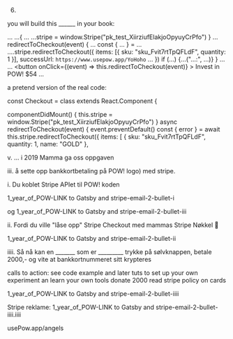 



6.
you will build this ______ in your book:

...
...{
    ...
      ...stripe = window.Stripe("pk_test_XiirziufElakjoOpyuyCrPfo")
    }
    ... redirectToCheckout(event) {
      ...
      const { ... } = ... ....stripe.redirectToCheckout({
        items: [{ sku: "sku_Fvit7rtTpQFLdF", quantity: 1 }],
        successUrl: `https://www.usepow.app/YoHoho`
        ...
      })
      if (...) {...("...:", ...)}
    }
    ...
     ...
      <button
        onClick={(event) => this.redirectToCheckout(event)}
      >
        Invest in POW! $54
      </button>
...

a pretend version of the real code:

const Checkout = class extends React.Component {


  componentDidMount() {
    this.stripe = window.Stripe("pk_test_XiirziufElakjoOpyuyCrPfo")
  }
  async redirectToCheckout(event) {
    event.preventDefault()
    const { error } = await this.stripe.redirectToCheckout({
      items: [
        { sku: "sku_Fvit7rtTpQFLdF", quantity: 1, name: "GOLD" },











v.
... i 2019
Mamma ga oss oppgaven

iii.
å sette opp bankkortbetaling på POW! logo)
med stripe.

i.
Du koblet Stripe APIet til POW! koden

1_year_of_POW-LINK to Gatsby and stripe-email-2-bullet-i

og
1_year_of_POW-LINK to Gatsby and stripe-email-2-bullet-iii

ii.
Fordi du ville "låse opp" Stripe Checkout med mammas Stripe Nøkkel 🔑


1_year_of_POW-LINK to Gatsby and stripe-email-2-bullet-ii


iiii.
Så nå kan en _______ som er _________ trykke på sølvknappen, betale 2000,- og vite at bankkortnummeret sitt krypteres

calls to action:
see code example and later tuts to set up your own experiment an learn your own tools
donate 2000
read stripe policy on cards

1_year_of_POW-LINK to Gatsby and stripe-email-2-bullet-iiii

Stripe reklame:
1_year_of_POW-LINK to Gatsby and stripe-email-2-bullet-iiii.iiii



<Lillian med hest bak i Budapest>
usePow.app/angels


